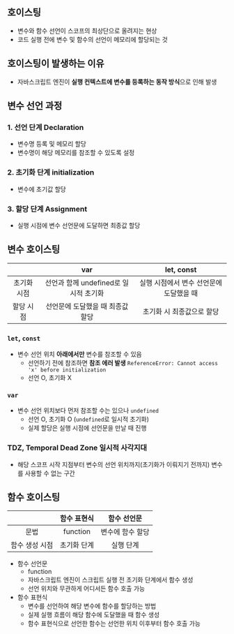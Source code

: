 ## 호이스팅
- 변수와 함수 선언이 스코프의 최상단으로 올려지는 현상
- 코드 실행 전에 변수 및 함수의 선언이 메모리에 할당되는 것

## 호이스팅이 발생하는 이유
- 자바스크립트 엔진이 **실행 컨텍스트에 변수를 등록하는 동작 방식**으로 인해 발생

## 변수 선언 과정
### 1. 선언 단계 Declaration
- 변수명 등록 및 메모리 할당 
- 변수명이 해당 메모리를 참조할 수 있도록 설정
### 2. 초기화 단계 initialization
- 변수에 초기값 할당
### 3. 할당 단계 Assignment
- 실행 시점에 변수 선언문에 도달하면 최종값 할당

## 변수 호이스팅

| | var | let, const |
| :-: | :-: | :-: |
| 초기화 시점 | 선언과 함께 undefined로 일시적 초기화 | 실행 시점에서 변수 선언문에 도달했을 때 |
| 할당 시점 | 선언문에 도달했을 때 최종값 할당 | 초기화 시 최종값으로 할당 |

### `let`, `const` 
- 변수 선언 위치 **아래에서만** 변수를 참조할 수 있음
	- 선언하기 전에 참조하면 **참조 에러 발생** `ReferenceError: Cannot access 'x' before initialization`
	- 선언 O, 초기화 X
### `var` 
- 변수 선언 위치보다 먼저 참조할 수는 있으나 `undefined`
	- 선언 O, 초기화 O (`undefined`로 일시적 초기화)
	- 실제 할당은 실행 시점에 선언문을 만날 때 진행

### TDZ, Temporal Dead Zone 일시적 사각지대
- 해당 스코프 시작 지점부터 변수의 선언 위치까지(초기화가 이뤄지기 전까지) 변수를 사용할 수 없는 구간

## 함수 호이스팅

| | 함수 표현식 | 함수 선언문 |
| :-: | :-: | :-: |
| 문법 | function | 변수에 함수 할당 |
| 함수 생성 시점 | 초기화 단계 | 실행 단계 |

- 함수 선언문
	- function
	- 자바스크립트 엔진이 스크립트 실행 전 초기화 단계에서 함수 생성
	- 선언 위치와 무관하게 어디서든 함수 호출 가능
- 함수 표현식
	- 변수를 선언하여 해당 변수에 함수를 할당하는 방법
	- 실제 실행 흐름이 해당 함수에 도달했을 때 함수 생성
	- 함수 표현식으로 선언한 함수는 선언한 위치 이후부터 함수 호출 가능